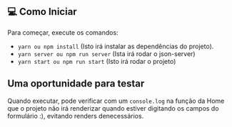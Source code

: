 ## 💻 Como Iniciar

Para começar, execute os comandos:

<!---Estes são apenas requisitos de exemplo. Adicionar, duplicar ou remover conforme necessário--->

- `yarn ou npm install` (Isto irá instalar as dependências do projeto).
- `yarn server ou npm run server` (Ista irá rodar o json-server)
- `yarn start ou npm run start` (Isto irá rodar o projeto)

## Uma oportunidade para testar

Quando executar, pode verificar com um `console.log` na função da Home que o projeto não irá renderizar quando estiver digitando os campos do formulário :), evitando renders denecessários.
